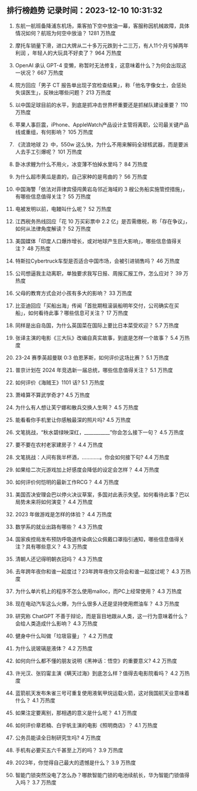 
## 排行榜趋势 记录时间：2023-12-10 10:31:32
  
  1. 东航一航班备降浦东机场，乘客拍下空中放油一幕，客服称因机械故障，具体情况如何？航班为何空中放油？ 1281 万热度
    
  2. 摩托车销量下滑，进口大牌从二十多万元跌到十二三万，有人11个月亏掉两年利润 ，年轻人的大玩具不好卖了？ 964 万热度
    
  3. OpenAI 承认 GPT-4 变懒，称暂时无法修复，这意味着什么？为何会出现这一状况？ 667 万热度
    
  4. 院方回应「男子 CT 报告单出现子宫检查结果」，称「他名字像女士，会惩处失误医生」，反映出哪些问题？ 213 万热度
    
  5. 以中国足球目前的水平，到底是抓冲击世界杯重要还是抓梯队建设重要？ 110 万热度
    
  6. 苹果人事巨震，iPhone、AppleWatch产品设计主管将离职，公司最关键产品线或重组，有何影响？ 105 万热度
    
  7. 《流浪地球 2》中，550w 这么快，为什么不用来解码全球核武器，而是要派人去手工引爆呢？ 101 万热度
    
  8. 卧冰求鲤为什么不用火，冰变薄不怕掉水里吗？ 84 万热度
    
  9. 为什么超市黄瓜是直的，自己家种的是弯曲的？ 56 万热度
    
  10. 中国海警「依法对菲律宾侵闯黄岩岛邻近海域的 3 艘公务船实施管控措施」，有哪些信息值得关注？ 55 万热度
    
  11. 电被发明以前，电鳗叫什么呢？ 52 万热度
    
  12. 江西税务热线回应「花 10 万买彩票中 2.2 亿」是否需缴税，称「存在争议」，如何从法律角度解读？ 52 万热度
    
  13. 美国媒体「印度人口爆炸增长，或对地球产生巨大影响」，哪些信息值得关注？ 48 万热度
    
  14. 特斯拉Cybertruck车型是否适合中国市场，会被引进销售吗？ 46 万热度
    
  15. 公司想逼我主动离职，单独要求我写日报、周报汇报工作，怎么应对？ 39 万热度
    
  16. 父母的教育方式会对小孩有多大的影响？ 33 万热度
    
  17. 比亚迪回应「买船出海」传闻「首批期租滚装船明年交付，公司确实在买船」，如何看待此事？哪些信息可关注？ 17 万热度
    
  18. 同样是出自岛国，为什么英国菜在国际上要比日本菜受欢迎？ 5.7 万热度
    
  19. 张译主演的电影《三大队》改编自真实故事，到底是怎样一个故事？ 5.4 万热度
    
  20. 23-24 赛季英超曼联 0:3 伯恩茅斯，如何评价这场比赛？ 5.1 万热度
    
  21. 普京计划在 2024 年竞选新一届总统，哪些信息值得关注？ 5.1 万热度
    
  22. 如何评价《海贼王》1101 话? 5.1 万热度
    
  23. 萧峰算不算武学奇才? 4.5 万热度
    
  24. 为什么有人想让芙宁娜和散兵交换人生啊？ 4.5 万热度
    
  25. 能看看你手机里让你感触最深的照片吗? 4.5 万热度
    
  26. 文笔挑战，“秋水碧绿映深红，___________”你会怎么接下一句？ 4.5 万热度
    
  27. 要不要在农村老家建房子？ 4.4 万热度
    
  28. 文笔挑战：人间有我半杯酒，…………。你会如何接下句? 4.4 万热度
    
  29. 如果给二次元游戏加上好感度会降低的设定会怎样？ 4.4 万热度
    
  30. 如何评价何恺明的最新工作RCG？ 4.4 万热度
    
  31. 美国否决安理会巴以停火决议草案，多国对此表示失望。如何看待此事？巴以局势未来将如何演变？ 4.4 万热度
    
  32. 2023 年做游戏是怎样的体验？ 4.4 万热度
    
  33. 数学系的就业出路有哪些？ 4.3 万热度
    
  34. 国家疾控局发布预防呼吸道传染病公众佩戴口罩指引通知，哪些信息值得关注？具有哪些意义？ 4.3 万热度
    
  35. 清朝人还记得明朝衣冠吗？ 4.3 万热度
    
  36. 去年跨年夜你和谁一起度过？23年跨年夜你又将会和谁一起度过呢？ 4.3 万热度
    
  37. 为什么单片机上的程序不怎么使用malloc，而PC上经常使用？ 4.3 万热度
    
  38. 现在电动汽车这么火爆，为什么很多人还是坚持使用燃油车？ 4.3 万热度
    
  39. 研究称 ChatGPT 不善于辩论，而是盲目地跟从人类，这一行为意味着什么？会给人类造成什么影响？ 4.3 万热度
    
  40. 健身中什么叫做「垃圾容量」？ 4.2 万热度
    
  41. 为什么说玻璃是液体？ 4.2 万热度
    
  42. 如何向什么都不懂的朋友说明《黑神话：悟空》的重要意义? 4.2 万热度
    
  43. 许光汉、张钧甯主演《瞒天过海》到底怎么样？值得去电影院看吗？ 4.2 万热度
    
  44. 蓝箭航天发布朱雀三号可重复使用液氧甲烷运载火箭，这对我国航天业意味着什么？ 4.1 万热度
    
  45. 如果注定要离别，那相遇的意义是什么呢？ 4.1 万热度
    
  46. 如何评价章若楠、白宇帆主演的电影《照明商店》？ 4.1 万热度
    
  47. 公务员能读全日制研究生吗? 4 万热度
    
  48. 手机有必要买五六千甚至上万的吗？ 3.9 万热度
    
  49. 2023年，你觉得自己最大的遗憾是什么？ 3.9 万热度
    
  50. 智能门锁突然没电了怎么办？哪款智能门锁的电池续航长，华为智能门锁值得入吗？ 3.7 万热度
    
